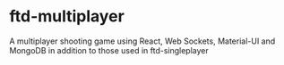 # ftd-multiplayer
A multiplayer shooting game using React, Web Sockets, Material-UI and MongoDB in addition to those used in ftd-singleplayer
